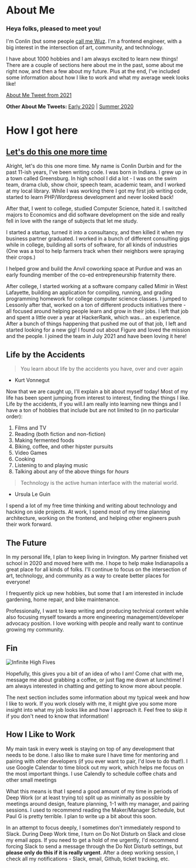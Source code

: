 # About Me

### Heya folks, pleased to meet you!

I'm Conlin (but some people [call me Wuz](https://twitter.com/CallMeWuz). I'm a frontend engineer, with a big interest in the intersection of art, community, and technology.

I have about 1000 hobbies and I am always excited to learn new things! There are a couple of sections here about me in the past, some about me right now, and then a few about my future. Plus at the end, I've included some information about how I like to work and what my average week looks like!

[About Me Tweet from 2021](https://twitter.com/CallMeWuz/status/1345345357794963457)

**Other About Me Tweets:** [Early 2020](https://twitter.com/CallMeWuz/status/1212430217735819265?s=20) | [Summer 2020](https://twitter.com/CallMeWuz/status/1270737865899638787)

# How I got here

## [Let's do this one more time](https://www.youtube.com/watch?v=r-dAO5OenO8)

Alright, let's do this one more time. My name is Conlin Durbin and for the past 11-ish years, I've been writing code. I was born in Indiana. I grew up in a town called Greensburg. In high school I did a lot - I was on the swim team, drama club, show choir, speech team, academic team, and I worked at my local library. While I was working there I got my first job writing code, started to learn PHP/Wordpress development and never looked back!

After that, I went to college, studied Computer Science, hated it. I switched majors to Economics and did software development on the side and really fell in love with the range of subjects that let me study.

I started a startup, turned it into a consultancy, and then killed it when my business partner graduated. I worked in a bunch of different consulting gigs while in college, building all sorts of software, for all kinds of industries (One was a tool to help farmers track when their neighbors were spraying their crops.)

I helped grow and build the Anvil coworking space at Purdue and was an early founding member of the co-ed entrepreneurship fraternity there.

After college, I started working at a software company called Mimir in West Lafayette, building an application for compiling, running, and grading programming homework for college computer science classes. I jumped to Lessonly after that, worked on a ton of different products initiatives there - all focused around helping people learn and grow in their jobs. I left that job and spent a little over a year at HackerRank, which was... an experience. After a bunch of things happening that pushed me out of that job, I left and started looking for a new gig! I found out about Figure and loved the mission and the people. I joined the team in July 2021 and have been loving it here!

## Life by the Accidents

> You learn about life by the accidents you have, over and over again

- Kurt Vonnegut

Now that we are caught up, I'll explain a bit about myself today! Most of my life has been spent jumping from interest to interest, finding the things I like. Life by the accidents, if you will.I am really into learning new things and I have a ton of hobbies that include but are not limited to (in no particular order):

1. Films and TV
2. Reading (both fiction and non-fiction)
3. Making fermented foods
4. Biking, coffee, and other hipster pursuits
5. Video Games
6. Cooking
7. Listening to and playing music
8. Talking about any of the above things for _hours_

> Technology is the active human interface with the material world.

- Ursula Le Guin

I spend a lot of my free time thinking and writing about technology and hacking on side projects. At work, I spend most of my time planning architecture, working on the frontend, and helping other engineers push their work forward.

## The Future

In my personal life, I plan to keep living in Irvington. My partner finished vet school in 2020 and moved here with me. I hope to help make Indianapolis a great place for all kinds of folks. I'll continue to focus on the intersection of art, technology, and community as a way to create better places for everyone!

I frequently pick up new hobbies, but some that I am interested in include gardening, home repair, and bike maintenance.

Professionally, I want to keep writing and producing technical content while also focusing myself towards a more engineering management/developer advocacy position. I love working with people and really want to continue growing my community.

## Fin

![Infinite High Fives](https://i.imgur.com/JZszcEU.gif)

Hopefully, this gives you a bit of an idea of who I am! Come chat with me, message me about grabbing a coffee, or just flag me down at lunchtime! I am always interested in chatting and getting to know more about people.

The next section includes some information about my typical week and how I like to work. If you work closely with me, it might give you some more insight into what my job looks like and how I approach it. Feel free to skip it if you don't need to know that information!

## How I Like to Work

My main task in every week is staying on top of any development that needs to be done. I also like to make sure I have time for mentoring and pairing with other developers (if you ever want to pair, I'd love to do that!). I use Google Calendar to time block out my work, which helps me focus on the most important things. I use Calendly to schedule coffee chats and other small meetings

What this means is that I spend a good amount of my time in periods of Deep Work (or at least trying to) split up as minimally as possible by meetings around design, feature planning, 1-1 with my manager, and pairing sessions. I used to recommend reading the Maker/Manager Schedule, but Paul G is pretty terrible. I plan to write up a bit about this soon.

In an attempt to focus deeply, I sometimes don't immediately respond to Slack. During Deep Work time, I turn on Do Not Disturb on Slack and close my email apps. If you need to get a hold of me urgently, I'd recommend forcing Slack to send a message through the Do Not Disturb settings, but **please only do this if it is really urgent**. After a deep working session, I check all my notifications - Slack, email, Github, ticket tracking, etc.
